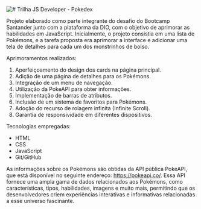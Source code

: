 ![# Trilha JS Developer - Pokedex]([URL_da_Imagem](https://github.com/ozzysousa/js-developer-pokedex/blob/main/assets/img/pokeapi_256.png))


Projeto elaborado como parte integrante do desafio do Bootcamp Santander junto com a plataforma da DIO, com o objetivo de aprimorar as habilidades em JavaScript. Inicialmente, o projeto consistia em uma lista de Pokémons, e a tarefa proposta era aprimorar a interface e adicionar uma tela de detalhes para cada um dos monstrinhos de bolso.

Aprimoramentos realizados:

1. Aperfeiçoamento do design dos cards na página principal.
2. Adição de uma página de detalhes para os Pokémons.
3. Integração de um menu de navegação.
4. Utilização da PokeAPI para obter informações.
5. Implementação de barras de atributos.
6. Inclusão de um sistema de favoritos para Pokémons.
7. Adoção do recurso de rolagem infinita (Infinite Scroll).
8. Garantia de responsividade em diferentes dispositivos.

Tecnologias empregadas:

- HTML
- CSS
- JavaScript
- Git/GitHub

As informações sobre os Pokémons são obtidas da API pública PokeAPI, que está disponível no seguinte endereço: https://pokeapi.co/. Essa API fornece uma ampla gama de dados relacionados aos Pokémons, como características, tipos, habilidades, imagens e muito mais, permitindo que os desenvolvedores criem experiências interativas e informativas relacionadas a esse universo fascinante.
